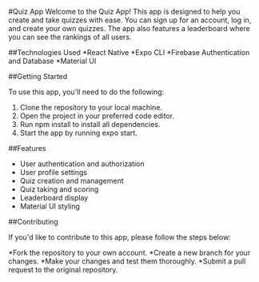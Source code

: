 #Quiz App
Welcome to the Quiz App! This app is designed to help you create and take quizzes with ease. You can sign up for an account, log in, and create your own quizzes. The app also features a leaderboard where you can see the rankings of all users.

##Technologies Used
*React Native
*Expo CLI
*Firebase Authentication and Database
*Material UI

##Getting Started

To use this app, you'll need to do the following:

1. Clone the repository to your local machine.
2. Open the project in your preferred code editor.
3. Run npm install to install all dependencies.
4. Start the app by running expo start.

##Features
* User authentication and authorization
* User profile settings
* Quiz creation and management
* Quiz taking and scoring
* Leaderboard display
* Material UI styling


##Contributing 

If you'd like to contribute to this app, please follow the steps below:

*Fork the repository to your own account.
*Create a new branch for your changes.
*Make your changes and test them thoroughly.
*Submit a pull request to the original repository.
